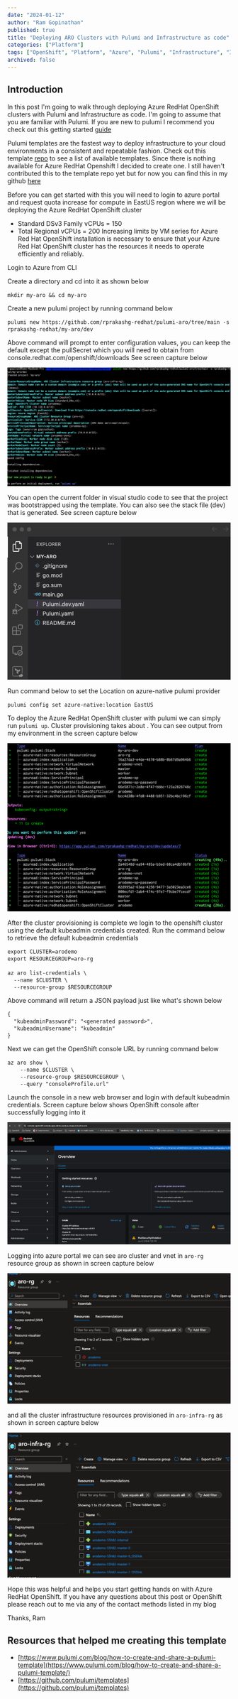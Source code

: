 ```yaml
---
date: "2024-01-12"
author: "Ram Gopinathan"
published: true
title: "Deploying ARO Clusters with Pulumi and Infrastructure as code"
categories: ["Platform"]
tags: ["OpenShift", "Platform", "Azure", "Pulumi", "Infrastructure", "IaC"]
archived: false
---
```


## Introduction
In this post I'm going to walk through deploying Azure RedHat OpenShift clusters with Pulumi and Infrastructure as code. I'm going to assume that you are familiar with Pulumi. If you are new to pulumi I recommend you check out this getting started [guide](https://www.pulumi.com/docs/get-started/)  

Pulumi templates are the fastest way to deploy infrastructure to your cloud environments in a consistent and repeatable fashion. Check out this template [repo](https://github.com/pulumi/templates) to see a list of available templates. Since there is nothing available for Azure RedHat Openshift I decided to create one. I still haven't contributed this to the template repo yet but for now you can find this in my github [here](https://github.com/rprakashg-redhat/pulumi-aro)

Before you can get started with this you will need to login to azure portal and request quota increase for compute in EastUS region where we will be deploying the Azure RedHat OpenShift cluster
* Standard DSv3 Family vCPUs = 150
* Total Regional vCPUs = 200
Increasing limits by VM series for Azure Red Hat OpenShift installation is necessary to ensure that your Azure Red Hat OpenShift cluster has the resources it needs to operate efficiently and reliably.

Login to Azure from CLI 

Create a directory and cd into it as shown below

```
mkdir my-aro && cd my-aro
```

Create a new pulumi project by running command below

```
pulumi new https://github.com/rprakashg-redhat/pulumi-aro/tree/main -s rprakashg-redhat/my-aro/dev
```
Above command will prompt to enter configuration values, you can keep the default except the pullSecret which you will need to obtain from console.redhat.com/openshift/downloads
See screen capture below 

![puluminew](../src/images/puluminew.png)

You can open the current folder in visual studio code to see that the project was bootstrapped using the template. You can also see the stack file (dev) that is generated. See screen capture below

![pulumiproject](../src/images/pulumiprojectdir.png)

Run command below to set the Location on azure-native pulumi provider

```
pulumi config set azure-native:location EastUS
```

To deploy the Azure RedHat OpenShift cluster with pulumi we can simply run `pulumi up`. Cluster provisioning takes about . You can see output from my environment in the screen capture below

![pulumiup](../src/images/pulumiup.png)

After the cluster provisioning is complete we login to the openshift cluster using the default kubeadmin credentials created. Run the command below to retrieve the default kubeadmin credentials

```
export CLUSTER=arodemo
export RESOURCEGROUP=aro-rg

az aro list-credentials \
  --name $CLUSTER \
  --resource-group $RESOURCEGROUP
```

Above command will return a JSON payload just like what's shown below

```
{
  "kubeadminPassword": "<generated password>",
  "kubeadminUsername": "kubeadmin"
}
```

Next we can get the OpenShift console URL by running command below

```
az aro show \
    --name $CLUSTER \
    --resource-group $RESOURCEGROUP \
    --query "consoleProfile.url"
```

Launch the console in a new web browser and login with default kubeadmin credentials. Screen capture below shows OpenShift console after successfully logging into it

![ocpconsole](../src/images/arocluster.png)

Logging into azure portal we can see aro cluster and vnet in `aro-rg` resource group as shown in screen capture below

![aro-rg](../src/images/aro-rg.png)

and all the cluster infrastructure resources provisioned in `aro-infra-rg` as shown in screen capture below

![aro-infra-rg](../src/images/aro-infra-rg.png)


Hope this was helpful and helps you start getting hands on with Azure RedHat OpenShift. If you have any questions about this post or OpenShift please reach out to me via any of the contact methods listed in my blog

Thanks,
Ram



## Resources that helped me creating this template
* [https://www.pulumi.com/blog/how-to-create-and-share-a-pulumi-template](https://www.pulumi.com/blog/how-to-create-and-share-a-pulumi-template/)
* [https://github.com/pulumi/templates](https://github.com/pulumi/templates)

